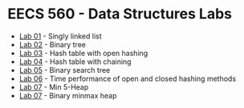 # EECS 560 - Data Structures Labs

* [Lab 01][lab01] - Singly linked list
* [Lab 02][lab02] - Binary tree
* [Lab 03][lab03] - Hash table with open hashing
* [Lab 04][lab04] - Hash table with chaining
* [Lab 05][lab05] - Binary search tree
* [Lab 06][lab06] - Time performance of open and closed hashing methods
* [Lab 07][lab07] - Min 5-Heap
* [Lab 07][lab07] - Binary minmax heap

[lab01]: https://github.com/RagingRoosevelt/EECS_560-Data_Structures/tree/master/Lab01
[lab02]: https://github.com/RagingRoosevelt/EECS_560-Data_Structures/tree/master/Lab02
[lab03]: https://github.com/RagingRoosevelt/EECS_560-Data_Structures/tree/master/Lab03
[lab04]: https://github.com/RagingRoosevelt/EECS_560-Data_Structures/tree/master/Lab04
[lab05]: https://github.com/RagingRoosevelt/EECS_560-Data_Structures/tree/master/Lab05
[lab06]: https://github.com/RagingRoosevelt/EECS_560-Data_Structures/tree/master/Lab06
[lab07]: https://github.com/RagingRoosevelt/EECS_560-Data_Structures/tree/master/Lab07
[lab08]: https://github.com/RagingRoosevelt/EECS_560-Data_Structures/tree/master/Lab08